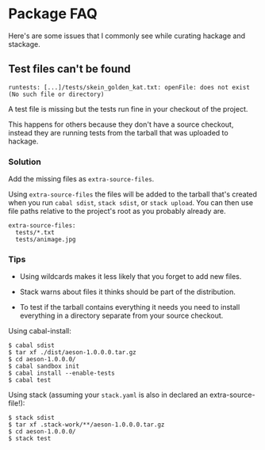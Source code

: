 # Package FAQ

Here's are some issues that I commonly see while curating hackage and stackage.

## Test files can't be found

```
runtests: [...]/tests/skein_golden_kat.txt: openFile: does not exist (No such file or directory)
```

A test file is missing but the tests run fine in your checkout of the
project.

This happens for others because they don't have a source checkout,
instead they are running tests from the tarball that was uploaded to
hackage.

### Solution

Add the missing files as `extra-source-files`.

Using `extra-source-files` the files will be added to the tarball that's created when you run `cabal sdist`, `stack sdist`, or `stack upload`. You can then use file paths relative to the project's root as you probably already are.
```
extra-source-files:
  tests/*.txt
  tests/animage.jpg
```

### Tips

* Using wildcards makes it less likely that you forget to add new files.

* Stack warns about files it thinks should be part of the distribution.

* To test if the tarball contains everything it needs you need to install everything in a directory separate from your source checkout.

Using cabal-install:
```
$ cabal sdist
$ tar xf ./dist/aeson-1.0.0.0.tar.gz
$ cd aeson-1.0.0.0/
$ cabal sandbox init
$ cabal install --enable-tests
$ cabal test
```

Using stack (assuming your `stack.yaml` is also in declared an extra-source-file!):
```
$ stack sdist
$ tar xf .stack-work/**/aeson-1.0.0.0.tar.gz
$ cd aeson-1.0.0.0/
$ stack test
```


